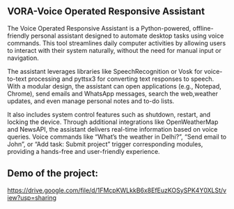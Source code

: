 ## VORA-Voice Operated Responsive Assistant

The Voice Operated Responsive Assistant is a Python-powered, offline-friendly personal assistant designed to automate desktop tasks using voice commands. This tool streamlines daily computer activities by allowing users to interact with their system naturally, without the need for manual input or navigation.

The assistant leverages libraries like SpeechRecognition or Vosk for voice-to-text processing and pyttsx3 for converting text responses to speech. With a modular design, the assistant can open applications (e.g., Notepad, Chrome), send emails and WhatsApp messages, search the web,weather updates, and even manage personal notes and to-do lists.

It also includes system control features such as shutdown, restart, and locking the device. Through additional integrations like OpenWeatherMap and NewsAPI, the assistant delivers real-time information based on voice queries. Voice commands like “What’s the weather in Delhi?”, “Send email to John”, or “Add task: Submit project” trigger corresponding modules, providing a hands-free and user-friendly experience.


## Demo of the project:
https://drive.google.com/file/d/1FMcpKWLkkB6x8EfEuzKOSySPK4Y0XLSt/view?usp=sharing
